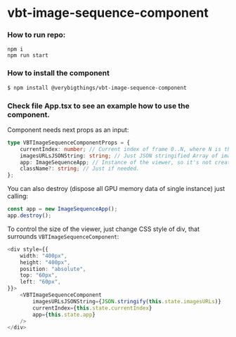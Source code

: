 # vbt-image-sequence-component


### How to run repo:

```
npm i
npm run start
```


### How to install the  component
```bash
$ npm install @verybigthings/vbt-image-sequence-component
```

### Check file App.tsx to see an example how to use the component.
Component needs next props as an input:
```typescript
type VBTImageSequenceComponentProps = {
    currentIndex: number; // Current index of frame 0..N, where N is the number of last frame
    imagesURLsJSONString: string; // Just JSON stringified Array of images src. Don't forget to require them before.
    app: ImageSequenceApp; // Instance of the viewer, so it's not created once again
    className?: string; // Just if needed.
};
```
You can also destroy (dispose all GPU memory data of single instance) just calling: 
```typescript
const app = new ImageSequenceApp();
app.destroy();
```
To control the size of the viewer, just change CSS style of div, that surrounds `VBTImageSequenceComponent`:
```typescript jsx
<div style={{
    width: "400px",
    height: "400px",
    position: "absolute",
    top: "60px",
    left: "60px",
}}>
    <VBTImageSequenceComponent
        imagesURLsJSONString={JSON.stringify(this.state.imagesURLs)}
        currentIndex={this.state.currentIndex}
        app={this.state.app}
    />
</div>
```